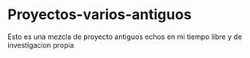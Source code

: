 # Proyectos-varios-antiguos
Esto es una mezcla de proyecto antiguos echos en mi tiempo libre y de investigacion propia
